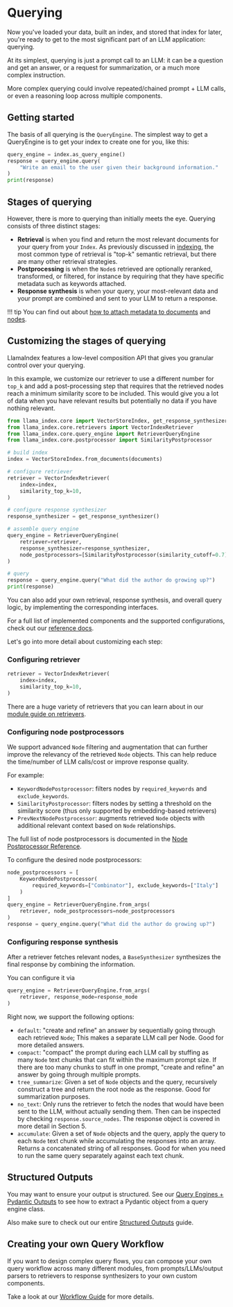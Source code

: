 # Querying

Now you've loaded your data, built an index, and stored that index for later, you're ready to get to the most significant part of an LLM application: querying.

At its simplest, querying is just a prompt call to an LLM: it can be a question and get an answer, or a request for summarization, or a much more complex instruction.

More complex querying could involve repeated/chained prompt + LLM calls, or even a reasoning loop across multiple components.

## Getting started

The basis of all querying is the `QueryEngine`. The simplest way to get a QueryEngine is to get your index to create one for you, like this:

```python
query_engine = index.as_query_engine()
response = query_engine.query(
    "Write an email to the user given their background information."
)
print(response)
```

## Stages of querying

However, there is more to querying than initially meets the eye. Querying consists of three distinct stages:

- **Retrieval** is when you find and return the most relevant documents for your query from your `Index`. As previously discussed in [indexing](/python/framework/module_guides/indexing), the most common type of retrieval is "top-k" semantic retrieval, but there are many other retrieval strategies.
- **Postprocessing** is when the `Node`s retrieved are optionally reranked, transformed, or filtered, for instance by requiring that they have specific metadata such as keywords attached.
- **Response synthesis** is when your query, your most-relevant data and your prompt are combined and sent to your LLM to return a response.

!!! tip
    You can find out about [how to attach metadata to documents](/python/framework/module_guides/loading/documents_and_nodes/usage_documents) and [nodes](/python/framework/module_guides/loading/documents_and_nodes/usage_nodes).

## Customizing the stages of querying

LlamaIndex features a low-level composition API that gives you granular control over your querying.

In this example, we customize our retriever to use a different number for `top_k` and add a post-processing step that requires that the retrieved nodes reach a minimum similarity score to be included. This would give you a lot of data when you have relevant results but potentially no data if you have nothing relevant.

```python
from llama_index.core import VectorStoreIndex, get_response_synthesizer
from llama_index.core.retrievers import VectorIndexRetriever
from llama_index.core.query_engine import RetrieverQueryEngine
from llama_index.core.postprocessor import SimilarityPostprocessor

# build index
index = VectorStoreIndex.from_documents(documents)

# configure retriever
retriever = VectorIndexRetriever(
    index=index,
    similarity_top_k=10,
)

# configure response synthesizer
response_synthesizer = get_response_synthesizer()

# assemble query engine
query_engine = RetrieverQueryEngine(
    retriever=retriever,
    response_synthesizer=response_synthesizer,
    node_postprocessors=[SimilarityPostprocessor(similarity_cutoff=0.7)],
)

# query
response = query_engine.query("What did the author do growing up?")
print(response)
```

You can also add your own retrieval, response synthesis, and overall query logic, by implementing the corresponding interfaces.

For a full list of implemented components and the supported configurations, check out our [reference docs](/python/framework/api_reference).

Let's go into more detail about customizing each step:

### Configuring retriever

```python
retriever = VectorIndexRetriever(
    index=index,
    similarity_top_k=10,
)
```

There are a huge variety of retrievers that you can learn about in our [module guide on retrievers](/python/framework/module_guides/querying/retriever).

### Configuring node postprocessors

We support advanced `Node` filtering and augmentation that can further improve the relevancy of the retrieved `Node` objects.
This can help reduce the time/number of LLM calls/cost or improve response quality.

For example:

- `KeywordNodePostprocessor`: filters nodes by `required_keywords` and `exclude_keywords`.
- `SimilarityPostprocessor`: filters nodes by setting a threshold on the similarity score (thus only supported by embedding-based retrievers)
- `PrevNextNodePostprocessor`: augments retrieved `Node` objects with additional relevant context based on `Node` relationships.

The full list of node postprocessors is documented in the [Node Postprocessor Reference](/python/framework/api_reference/postprocessor).

To configure the desired node postprocessors:

```python
node_postprocessors = [
    KeywordNodePostprocessor(
        required_keywords=["Combinator"], exclude_keywords=["Italy"]
    )
]
query_engine = RetrieverQueryEngine.from_args(
    retriever, node_postprocessors=node_postprocessors
)
response = query_engine.query("What did the author do growing up?")
```

### Configuring response synthesis

After a retriever fetches relevant nodes, a `BaseSynthesizer` synthesizes the final response by combining the information.

You can configure it via

```python
query_engine = RetrieverQueryEngine.from_args(
    retriever, response_mode=response_mode
)
```

Right now, we support the following options:

- `default`: "create and refine" an answer by sequentially going through each retrieved `Node`;
  This makes a separate LLM call per Node. Good for more detailed answers.
- `compact`: "compact" the prompt during each LLM call by stuffing as
  many `Node` text chunks that can fit within the maximum prompt size. If there are
  too many chunks to stuff in one prompt, "create and refine" an answer by going through
  multiple prompts.
- `tree_summarize`: Given a set of `Node` objects and the query, recursively construct a tree
  and return the root node as the response. Good for summarization purposes.
- `no_text`: Only runs the retriever to fetch the nodes that would have been sent to the LLM,
  without actually sending them. Then can be inspected by checking `response.source_nodes`.
  The response object is covered in more detail in Section 5.
- `accumulate`: Given a set of `Node` objects and the query, apply the query to each `Node` text
  chunk while accumulating the responses into an array. Returns a concatenated string of all
  responses. Good for when you need to run the same query separately against each text
  chunk.

## Structured Outputs

You may want to ensure your output is structured. See our [Query Engines + Pydantic Outputs](/python/framework/module_guides/querying/structured_outputs/query_engine) to see how to extract a Pydantic object from a query engine class.

Also make sure to check out our entire [Structured Outputs](/python/framework/module_guides/querying/structured_outputs) guide.

## Creating your own Query Workflow

If you want to design complex query flows, you can compose your own query workflow across many different modules, from prompts/LLMs/output parsers to retrievers to response synthesizers to your own custom components.

Take a look at our [Workflow Guide](/python/framework/module_guides/workflow) for more details.
